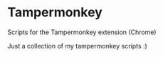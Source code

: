 # Tampermonkey
Scripts for the Tampermonkey extension (Chrome)

Just a collection of my tampermonkey scripts :)
